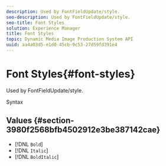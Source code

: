 ```yaml
---
description: Used by FontFieldUpdate/style.
seo-description: Used by FontFieldUpdate/style.
seo-title: Font Styles
solution: Experience Manager
title: Font Styles
topic: Dynamic Media Image Production System API
uuid: aa4a03d5-e1d0-45cb-9c53-27d59fd391e4
---
```


# Font Styles{#font-styles}

Used by FontFieldUpdate/style.

 Syntax 

## Values {#section-3980f2568bfb4502912e3be387142cae}

* [!DNL `Bold`] 
* [!DNL `Italic`] 
* [!DNL `BoldItalic`]

